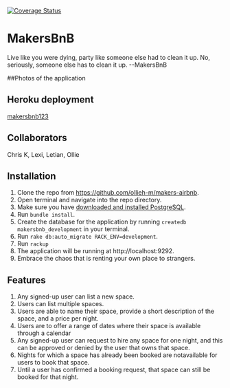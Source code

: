 [![Coverage Status](https://coveralls.io/repos/github/ollieh-m/makers-airbnb/badge.svg?branch=master)](https://coveralls.io/github/ollieh-m/makers-airbnb?branch=master)
# MakersBnB
Live like you were dying, party like someone else had to clean it up. 
No, seriously, someone else has to clean it up.  --MakersBnB

##Photos of the application

## Heroku deployment
[makersbnb123](http://makersbnb123.herokuapp.com/spaces)

## Collaborators
Chris K, Lexi, Letian, Ollie

## Installation
1. Clone the repo from https://github.com/ollieh-m/makers-airbnb.
2. Open terminal and navigate into the repo directory.
3. Make sure you have [downloaded and installed PostgreSQL](http://www.postgresql.org/download/).
4. Run `bundle install`.
5. Create the database for the application by running `createdb makersbnb_development` in your terminal.
6. Run `rake db:auto_migrate RACK_ENV=development`.
7. Run `rackup`
8. The application will be running at http://localhost:9292.
9. Embrace the chaos that is renting your own place to strangers.

## Features
1. Any signed-up user can list a new space.
2. Users can list multiple spaces.
3. Users are able to name their space, provide a short description of the space, and a price per night.
4. Users are to offer a range of dates where their space is available through a calendar
5. Any signed-up user can request to hire any space for one night, and this can be approved or denied by the user that owns that space.
6. Nights for which a space has already been booked are notavailable for users to book that space.
7. Until a user has confirmed a booking request, that space can still be booked for that night.